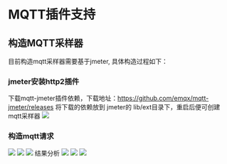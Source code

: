 # MQTT插件支持
## 构造MQTT采样器
目前构造mqtt采样器需要基于jmeter, 具体构造过程如下：
### jmeter安装http2插件
下载mqtt-jmeter插件依赖，下载地址：https://github.com/emqx/mqtt-jmeter/releases
将下载的依赖放到 jmeter的 lib/ext目录下，重启后便可创建mqtt采样器
![](https://github.com/jdcloudcom/cn/blob/cn-perftest-v1/image/Perftest/51.png)
### 构造mqtt请求
![](https://github.com/jdcloudcom/cn/blob/cn-perftest-v1/image/Perftest/52.png)
![](https://github.com/jdcloudcom/cn/blob/cn-perftest-v1/image/Perftest/53.png)
![](https://github.com/jdcloudcom/cn/blob/cn-perftest-v1/image/Perftest/54.png)
结果分析
![](https://github.com/jdcloudcom/cn/blob/cn-perftest-v1/image/Perftest/55.png)
![](https://github.com/jdcloudcom/cn/blob/cn-perftest-v1/image/Perftest/56.png)
![](https://github.com/jdcloudcom/cn/blob/cn-perftest-v1/image/Perftest/57.png)


